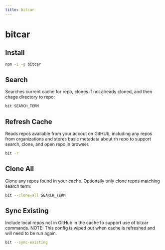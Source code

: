 ```yaml
---
title: bitcar
---
```


# bitcar

## Install
```bash
npm -i -g bitcar
```

## Search
Searches current cache for repo, clones if not already cloned, and then chage directory to repo:
```bash
bit SEARCH_TERM
```

## Refresh Cache
Reads repos available from your accout on GitHUb, including any repos from organizations and stores basic metadata about rh repo to support search, clone, and open repo in browser.
```bash
bit -r
```

## Clone All
Clone any repos found in your cache. Optionally only clone repos matching search term:
```bash
bit --clone-all SEARCH_TERM
```

## Sync Existing
Include local repos not in GitHub in the cache to support use of bitcar commands. NOTE: This config is wiped out when cache is refreshed and will need to be run again.
```bash
bit --sync-existing
```
